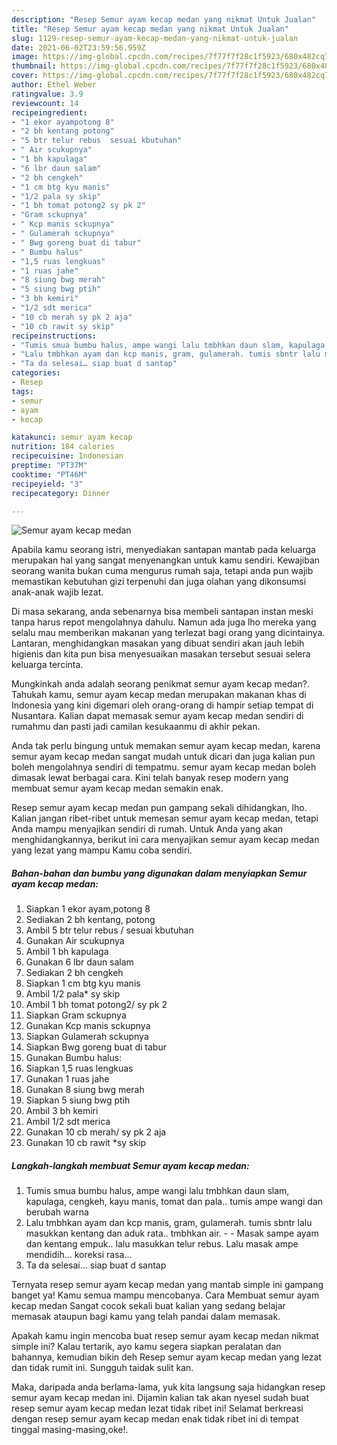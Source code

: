 ```yaml
---
description: "Resep Semur ayam kecap medan yang nikmat Untuk Jualan"
title: "Resep Semur ayam kecap medan yang nikmat Untuk Jualan"
slug: 1129-resep-semur-ayam-kecap-medan-yang-nikmat-untuk-jualan
date: 2021-06-02T23:59:56.959Z
image: https://img-global.cpcdn.com/recipes/7f77f7f28c1f5923/680x482cq70/semur-ayam-kecap-medan-foto-resep-utama.jpg
thumbnail: https://img-global.cpcdn.com/recipes/7f77f7f28c1f5923/680x482cq70/semur-ayam-kecap-medan-foto-resep-utama.jpg
cover: https://img-global.cpcdn.com/recipes/7f77f7f28c1f5923/680x482cq70/semur-ayam-kecap-medan-foto-resep-utama.jpg
author: Ethel Weber
ratingvalue: 3.9
reviewcount: 14
recipeingredient:
- "1 ekor ayampotong 8"
- "2 bh kentang potong"
- "5 btr telur rebus  sesuai kbutuhan"
- " Air scukupnya"
- "1 bh kapulaga"
- "6 lbr daun salam"
- "2 bh cengkeh"
- "1 cm btg kyu manis"
- "1/2 pala sy skip"
- "1 bh tomat potong2 sy pk 2"
- "Gram sckupnya"
- " Kcp manis sckupnya"
- " Gulamerah sckupnya"
- " Bwg goreng buat di tabur"
- " Bumbu halus"
- "1,5 ruas lengkuas"
- "1 ruas jahe"
- "8 siung bwg merah"
- "5 siung bwg ptih"
- "3 bh kemiri"
- "1/2 sdt merica"
- "10 cb merah sy pk 2 aja"
- "10 cb rawit sy skip"
recipeinstructions:
- "Tumis smua bumbu halus, ampe wangi lalu tmbhkan daun slam, kapulaga, cengkeh, kayu manis, tomat dan pala.. tumis ampe wangi dan berubah warna"
- "Lalu tmbhkan ayam dan kcp manis, gram, gulamerah. tumis sbntr lalu masukkan kentang dan aduk rata.. tmbhkan air.   Masak sampe ayam dan kentang empuk.. lalu masukkan telur rebus. Lalu masak ampe mendidih… koreksi rasa…"
- "Ta da selesai… siap buat d santap"
categories:
- Resep
tags:
- semur
- ayam
- kecap

katakunci: semur ayam kecap 
nutrition: 184 calories
recipecuisine: Indonesian
preptime: "PT37M"
cooktime: "PT46M"
recipeyield: "3"
recipecategory: Dinner

---
```



![Semur ayam kecap medan](https://img-global.cpcdn.com/recipes/7f77f7f28c1f5923/680x482cq70/semur-ayam-kecap-medan-foto-resep-utama.jpg)

Apabila kamu seorang istri, menyediakan santapan mantab pada keluarga merupakan hal yang sangat menyenangkan untuk kamu sendiri. Kewajiban seorang  wanita bukan cuma mengurus rumah saja, tetapi anda pun wajib memastikan kebutuhan gizi terpenuhi dan juga olahan yang dikonsumsi anak-anak wajib lezat.

Di masa  sekarang, anda sebenarnya bisa membeli santapan instan meski tanpa harus repot mengolahnya dahulu. Namun ada juga lho mereka yang selalu mau memberikan makanan yang terlezat bagi orang yang dicintainya. Lantaran, menghidangkan masakan yang dibuat sendiri akan jauh lebih higienis dan kita pun bisa menyesuaikan masakan tersebut sesuai selera keluarga tercinta. 



Mungkinkah anda adalah seorang penikmat semur ayam kecap medan?. Tahukah kamu, semur ayam kecap medan merupakan makanan khas di Indonesia yang kini digemari oleh orang-orang di hampir setiap tempat di Nusantara. Kalian dapat memasak semur ayam kecap medan sendiri di rumahmu dan pasti jadi camilan kesukaanmu di akhir pekan.

Anda tak perlu bingung untuk memakan semur ayam kecap medan, karena semur ayam kecap medan sangat mudah untuk dicari dan juga kalian pun boleh mengolahnya sendiri di tempatmu. semur ayam kecap medan boleh dimasak lewat berbagai cara. Kini telah banyak resep modern yang membuat semur ayam kecap medan semakin enak.

Resep semur ayam kecap medan pun gampang sekali dihidangkan, lho. Kalian jangan ribet-ribet untuk memesan semur ayam kecap medan, tetapi Anda mampu menyajikan sendiri di rumah. Untuk Anda yang akan menghidangkannya, berikut ini cara menyajikan semur ayam kecap medan yang lezat yang mampu Kamu coba sendiri.

<!--inarticleads1-->

##### Bahan-bahan dan bumbu yang digunakan dalam menyiapkan Semur ayam kecap medan:

1. Siapkan 1 ekor ayam,potong 8
1. Sediakan 2 bh kentang, potong
1. Ambil 5 btr telur rebus / sesuai kbutuhan
1. Gunakan  Air scukupnya
1. Ambil 1 bh kapulaga
1. Gunakan 6 lbr daun salam
1. Sediakan 2 bh cengkeh
1. Siapkan 1 cm btg kyu manis
1. Ambil 1/2 pala* sy skip
1. Ambil 1 bh tomat potong2/ sy pk 2
1. Siapkan Gram sckupnya
1. Gunakan  Kcp manis sckupnya
1. Siapkan  Gulamerah sckupnya
1. Siapkan  Bwg goreng buat di tabur
1. Gunakan  Bumbu halus:
1. Siapkan 1,5 ruas lengkuas
1. Gunakan 1 ruas jahe
1. Gunakan 8 siung bwg merah
1. Siapkan 5 siung bwg ptih
1. Ambil 3 bh kemiri
1. Ambil 1/2 sdt merica
1. Gunakan 10 cb merah/ sy pk 2 aja
1. Gunakan 10 cb rawit *sy skip




<!--inarticleads2-->

##### Langkah-langkah membuat Semur ayam kecap medan:

1. Tumis smua bumbu halus, ampe wangi lalu tmbhkan daun slam, kapulaga, cengkeh, kayu manis, tomat dan pala.. tumis ampe wangi dan berubah warna
1. Lalu tmbhkan ayam dan kcp manis, gram, gulamerah. tumis sbntr lalu masukkan kentang dan aduk rata.. tmbhkan air.  -  - Masak sampe ayam dan kentang empuk.. lalu masukkan telur rebus. Lalu masak ampe mendidih… koreksi rasa…
1. Ta da selesai… siap buat d santap




Ternyata resep semur ayam kecap medan yang mantab simple ini gampang banget ya! Kamu semua mampu mencobanya. Cara Membuat semur ayam kecap medan Sangat cocok sekali buat kalian yang sedang belajar memasak ataupun bagi kamu yang telah pandai dalam memasak.

Apakah kamu ingin mencoba buat resep semur ayam kecap medan nikmat simple ini? Kalau tertarik, ayo kamu segera siapkan peralatan dan bahannya, kemudian bikin deh Resep semur ayam kecap medan yang lezat dan tidak rumit ini. Sungguh taidak sulit kan. 

Maka, daripada anda berlama-lama, yuk kita langsung saja hidangkan resep semur ayam kecap medan ini. Dijamin kalian tak akan nyesel sudah buat resep semur ayam kecap medan lezat tidak ribet ini! Selamat berkreasi dengan resep semur ayam kecap medan enak tidak ribet ini di tempat tinggal masing-masing,oke!.

